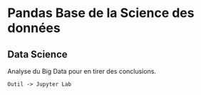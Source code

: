 # Pandas Base de la Science des données

## Data Science

Analyse du Big Data pour en tirer des conclusions.

    Outil -> Jupyter Lab


